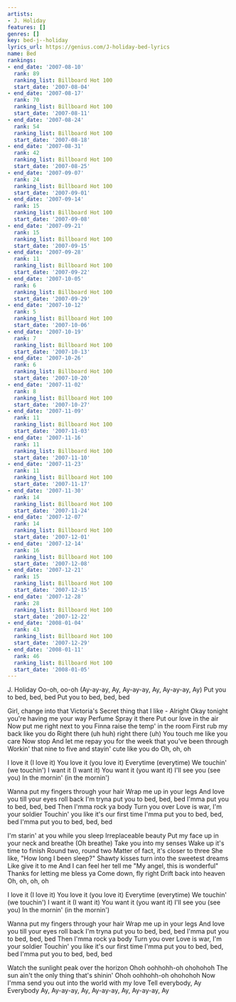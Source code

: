 ```yaml
---
artists:
- J. Holiday
features: []
genres: []
key: bed-j--holiday
lyrics_url: https://genius.com/J-holiday-bed-lyrics
name: Bed
rankings:
- end_date: '2007-08-10'
  rank: 89
  ranking_list: Billboard Hot 100
  start_date: '2007-08-04'
- end_date: '2007-08-17'
  rank: 70
  ranking_list: Billboard Hot 100
  start_date: '2007-08-11'
- end_date: '2007-08-24'
  rank: 54
  ranking_list: Billboard Hot 100
  start_date: '2007-08-18'
- end_date: '2007-08-31'
  rank: 42
  ranking_list: Billboard Hot 100
  start_date: '2007-08-25'
- end_date: '2007-09-07'
  rank: 24
  ranking_list: Billboard Hot 100
  start_date: '2007-09-01'
- end_date: '2007-09-14'
  rank: 15
  ranking_list: Billboard Hot 100
  start_date: '2007-09-08'
- end_date: '2007-09-21'
  rank: 15
  ranking_list: Billboard Hot 100
  start_date: '2007-09-15'
- end_date: '2007-09-28'
  rank: 11
  ranking_list: Billboard Hot 100
  start_date: '2007-09-22'
- end_date: '2007-10-05'
  rank: 6
  ranking_list: Billboard Hot 100
  start_date: '2007-09-29'
- end_date: '2007-10-12'
  rank: 5
  ranking_list: Billboard Hot 100
  start_date: '2007-10-06'
- end_date: '2007-10-19'
  rank: 7
  ranking_list: Billboard Hot 100
  start_date: '2007-10-13'
- end_date: '2007-10-26'
  rank: 6
  ranking_list: Billboard Hot 100
  start_date: '2007-10-20'
- end_date: '2007-11-02'
  rank: 8
  ranking_list: Billboard Hot 100
  start_date: '2007-10-27'
- end_date: '2007-11-09'
  rank: 11
  ranking_list: Billboard Hot 100
  start_date: '2007-11-03'
- end_date: '2007-11-16'
  rank: 11
  ranking_list: Billboard Hot 100
  start_date: '2007-11-10'
- end_date: '2007-11-23'
  rank: 11
  ranking_list: Billboard Hot 100
  start_date: '2007-11-17'
- end_date: '2007-11-30'
  rank: 14
  ranking_list: Billboard Hot 100
  start_date: '2007-11-24'
- end_date: '2007-12-07'
  rank: 14
  ranking_list: Billboard Hot 100
  start_date: '2007-12-01'
- end_date: '2007-12-14'
  rank: 16
  ranking_list: Billboard Hot 100
  start_date: '2007-12-08'
- end_date: '2007-12-21'
  rank: 15
  ranking_list: Billboard Hot 100
  start_date: '2007-12-15'
- end_date: '2007-12-28'
  rank: 28
  ranking_list: Billboard Hot 100
  start_date: '2007-12-22'
- end_date: '2008-01-04'
  rank: 43
  ranking_list: Billboard Hot 100
  start_date: '2007-12-29'
- end_date: '2008-01-11'
  rank: 46
  ranking_list: Billboard Hot 100
  start_date: '2008-01-05'
---
```

J. Holiday
Oo-oh, oo-oh
(Ay-ay-ay, Ay, Ay-ay-ay, Ay, Ay-ay-ay, Ay)
Put you to bed, bed, bed
Put you to bed, bed, bed


Girl, change into that Victoria's Secret thing that I like -
Alright
Okay tonight you're having me your way
Perfume
Spray it there
Put our love in the air
Now put me right next to you
Finna raise the temp' in the room
First rub my back like you do
Right there (uh huh) right there (uh)
You touch me like you care
Now stop
And let me repay you for the week that you've been through
Workin' that nine to five and stayin' cute like you do
Oh, oh, oh


I love it (I love it)
You love it (you love it)
Everytime (everytime)
We touchin' (we touchin')
I want it (I want it)
You want it (you want it)
I'll see you (see you)
In the mornin' (in the mornin')


Wanna put my fingers through your hair
Wrap me up in your legs
And love you till your eyes roll back
I'm tryna put you to bed, bed, bed
I'mma put you to bed, bed, bed
Then I'mma rock ya body
Turn you over
Love is war, I'm your soldier
Touchin' you like it's our first time
I'mma put you to bed, bed, bed
I'mma put you to bed, bed, bed


I'm starin' at you while you sleep
Irreplaceable beauty
Put my face up in your neck and breathe (Oh breathe)
Take you into my senses
Wake up it's time to finish
Round two, round two
Matter of fact, it's closer to three
She like, "How long I been sleep?"
Shawty kisses turn into the sweetest dreams
Like give it to me
And I can feel her tell me
"My angel, this is wonderful"
Thanks for letting me bless ya
Come down, fly right
Drift back into heaven
Oh, oh, oh, oh


I love it (I love it)
You love it (you love it)
Everytime (everytime)
We touchin' (we touchin')
I want it (I want it)
You want it (you want it)
I'll see you (see you)
In the mornin' (in the mornin')


Wanna put my fingers through your hair
Wrap me up in your legs
And love you till your eyes roll back
I'm tryna put you to bed, bed, bed
I'mma put you to bed, bed, bed
Then I'mma rock ya body
Turn you over
Love is war, I'm your soldier
Touchin' you like it's our first time
I'mma put you to bed, bed, bed
I'mma put you to bed, bed, bed


Watch the sunlight peak over the horizon
Ohoh oohhohh-oh ohohohoh
The sun ain't the only thing that's shinin'
Ohoh oohhohh-oh ohohohoh
Now I'mma send you out into the world with my love
Tell everybody, Ay
Everybody
Ay, Ay-ay-ay, Ay, Ay-ay-ay, Ay, Ay-ay-ay, Ay
